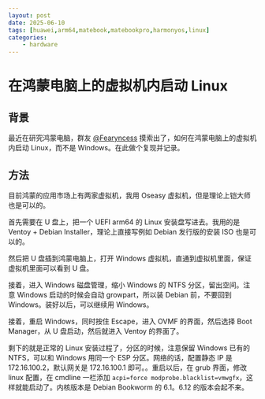 ```yaml
---
layout: post
date: 2025-06-10
tags: [huawei,arm64,matebook,matebookpro,harmonyos,linux]
categories:
    - hardware
---
```


# 在鸿蒙电脑上的虚拟机内启动 Linux

## 背景

最近在研究鸿蒙电脑，群友 [@Fearyncess](https://github.com/Fearyncess) 摸索出了，如何在鸿蒙电脑上的虚拟机内启动 Linux，而不是 Windows。在此做个复现并记录。

<!-- more -->

## 方法

目前鸿蒙的应用市场上有两家虚拟机，我用 Oseasy 虚拟机，但是理论上铠大师也是可以的。

首先需要在 U 盘上，把一个 UEFI arm64 的 Linux 安装盘写进去。我用的是 Ventoy + Debian Installer，理论上直接写例如 Debian 发行版的安装 ISO 也是可以的。

然后把 U 盘插到鸿蒙电脑上，打开 Windows 虚拟机，直通到虚拟机里面，保证虚拟机里面可以看到 U 盘。

接着，进入 Windows 磁盘管理，缩小 Windows 的 NTFS 分区，留出空间。注意 Windows 启动的时候会自动 growpart，所以装 Debian 前，不要回到 Windows。装好以后，可以继续用 Windows。

接着，重启 Windows，同时按住 Escape，进入 OVMF 的界面，然后选择 Boot Manager，从 U 盘启动，然后就进入 Ventoy 的界面了。

剩下的就是正常的 Linux 安装过程了，分区的时候，注意保留 Windows 已有的 NTFS，可以和 Windows 用同一个 ESP 分区。网络的话，配置静态 IP 是 172.16.100.2，默认网关是 172.16.100.1 即可。。重启以后，在 grub 界面，修改 linux 配置，在 cmdline 一栏添加 `acpi=force modprobe.blacklist=vmwgfx`，这样就能启动了。内核版本是 Debian Bookworm 的 6.1。6.12 的版本会起不来。
